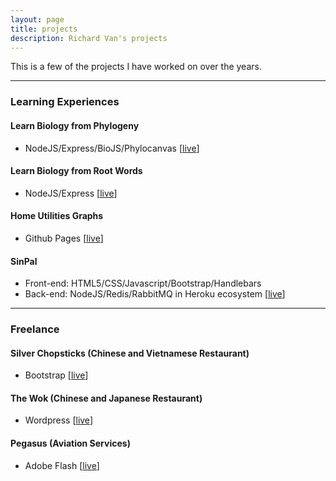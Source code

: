 ```yaml
---
layout: page
title: projects
description: Richard Van's projects
---
```


This is a few of the projects I have worked on over the years.

---

### Learning Experiences

#### Learn Biology from Phylogeny
- NodeJS/Express/BioJS/Phylocanvas
  \[[live](https://tranquil-lowlands-67741.herokuapp.com/)\]
	
#### Learn Biology from Root Words
- NodeJS/Express
  \[[live](https://richardvan-learn-biology-roots.herokuapp.com/)\]

#### Home Utilities Graphs
- Github Pages
  \[[live](http://www.richardvan.com/richardvan.project.mosaicHarbor/)\]

#### SinPal
- Front-end: HTML5/CSS/Javascript/Bootstrap/Handlebars
- Back-end: NodeJS/Redis/RabbitMQ in Heroku ecosystem
  \[[live](http://www.sinpal.com/)\]

---

### Freelance

#### Silver Chopsticks (Chinese and Vietnamese Restaurant)
- Bootstrap
  \[[live](http://www.silverchopsticksreno.com/)\]
	
#### The Wok (Chinese and Japanese Restaurant)
- Wordpress
  \[[live](http://thewokfallon.com/)\]
	
#### Pegasus (Aviation Services)
- Adobe Flash
  \[[live](http://pegasusir.com/)\]
	
  
<!--  it isn't hosted on this website, the www.richardvan.com url resolves from github.richardvan.io, the rest is the gh-pages location -->

<!--

### Past Projects 
TODO_findAndUpload:

- CS 31
- CS 32
- CS 174A and CS174C projects
- etc.
-->

